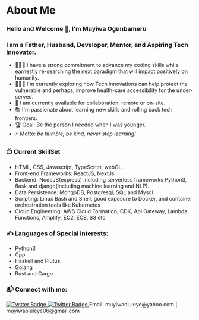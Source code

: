#                      About Me

### Hello and Welcome 👋, I'm Muyiwa Ogunbameru

### I am a Father, Husband, Developer, Mentor, and Aspiring Tech Innovator.
- 👨🏽‍🎓 I have a strong commitment to advance my coding skills while earnestly re-searching the next paradigm that will impact positively on humanity.
-  👨🏽‍🎓 I'm currently exploring how Tech innovations can help protect the vulnerable and perhaps, improve health-care accessibility for the under-served.
- 🌱 I am currently available for collaboration, remote or on-site.
- 📚 I'm passionate about learning new skills and rolling back tech frontiers.
- 🏆 Goal: Be the person I needed when I was younger.
- ⚡ Motto: _be humble, be kind, never stop learning!_

### 📺 Current SkillSet
<!-- Skills -->
- HTML, CSS, Javascript, TypeScript, webGL.
- Front-end Frameworks: ReactJS, NextJs.
- Backend: NodeJS(express) including serverless frameworks Python3, flask and django(including machine learning and NLP).
- Data Persistence: MongoDB, Postgresql, SQL and Mysql.
- Scripting: Linux Bash and Shell, good exposure to Docker, and container orchestration tools like Kubernetes
- Cloud Engineering: AWS Cloud Formation, CDK, Api Gateway, Lambda Functions, Amplify, EC2, ECS, S3 etc

### ✍️ Languages of Special Interests:
<!-- Languages -->
- Python3
- Cpp
- Haskell and Plutus
- Golang
- Rust and Cargo

### 📬 Connect with me:
<a href="https://twitter.com/MGunbamz">
<img src="https://img.shields.io/badge/Twitter-blue" alt="Twitter Badge"/>
</a>
<a href="https://twitter.com/MGunbamz">
<img src="https://img.shields.io/badge/LinkedIn-blue" alt="Twitter Badge"/>
</a>
<span>Email: muyiwaoluleye@yahoo.com | muyiwaoluleye06@gmail.com</span>

<br />
